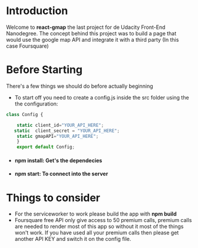 # Introduction
Welcome to **react-gmap** the last project for de Udacity Front-End Nanodegree.
 The concept behind this project was to build a page that would use the 
 google map API and integrate it with a third party (In this case Foursquare)
 # Before Starting
 There's a few things we should do before actually beginning
 
* To start off you need to create a config.js inside the src folder using the
the configuration:
```javascript
class Config {

    static client_id="YOUR_API_HERE";
   static  client_secret = "YOUR_API_HERE";
    static gmapAPI="YOUR_API_HERE";
    }
    export default Config;
```
* #### npm install: Get's the dependecies
* #### npm start: To connect into the server
# Things to consider
* For the serviceworker to work please build the app with **npm build**
* Foursquare free API only give access to 50 premium calls, premium calls 
are needed to render most of this app so without it most of the things won't work.
If you have used all your premium calls then please get another API KEY and switch it on the config file.


